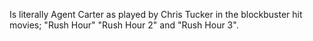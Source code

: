 Is literally Agent Carter as played by Chris Tucker in the blockbuster hit movies; "Rush Hour" "Rush Hour 2" and "Rush Hour 3".